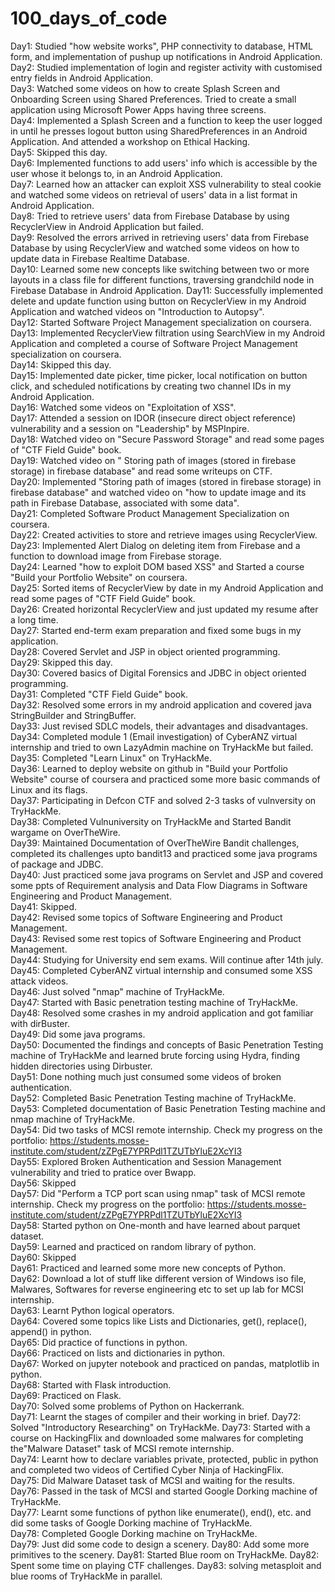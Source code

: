 # 100_days_of_code
Day1: Studied "how website works", PHP connectivity to database, HTML form, and implementation of pushup up notifications in Android Application.  
Day2: Studied implementation of login and register activity with customised entry fields in Android Application.  
Day3: Watched some videos on how to create Splash Screen and Onboarding Screen using Shared Preferences. Tried to create a small application using Microsoft Power Apps having three screens.  
Day4: Implemented a Splash Screen and a function to keep the user logged in until he presses logout button using SharedPreferences in an Android Application. And attended a workshop on Ethical Hacking.  
Day5: Skipped this day.  
Day6: Implemented functions to add users' info which is accessible by the user whose it belongs to, in an Android Application.  
Day7: Learned how an attacker can exploit XSS vulnerability to steal cookie and watched some videos on retrieval of users' data in a list format in Android Application.  
Day8: Tried to retrieve users' data from Firebase Database by using RecyclerView in Android Application but failed.  
Day9: Resolved the errors arrived in retrieving users' data from Firebase Database by using RecyclerView and watched some videos on how to update data in Firebase Realtime Database.  
Day10: Learned some new concepts like switching between two or more layouts in a class file for different functions, traversing grandchild node in Firebase Database in Android Application. 
Day11: Successfully implemented delete and update function using button on RecyclerView in my Android Application and watched videos on "Introduction to Autopsy".  
Day12: Started Software Project Management specialization on coursera.  
Day13: Implemented RecyclerView filtration using SearchView in my Android Application and completed a course of Software Project Management specialization on coursera.  
Day14: Skipped this day.  
Day15: Implemented date picker, time picker, local notification on button click, and scheduled notifications by creating two channel IDs in my Android Application.  
Day16: Watched some videos on "Exploitation of XSS".  
Day17: Attended a session on IDOR (insecure direct object reference) vulnerability and a session on "Leadership" by MSPInpire.  
Day18: Watched video on "Secure Password Storage" and read some pages of "CTF Field Guide" book.  
Day19: Watched video on " Storing path of images (stored in firebase storage) in firebase database" and read some writeups on CTF.  
Day20: Implemented "Storing path of images (stored in firebase storage) in firebase database" and watched video on "how to update image and its path in Firebase Database, associated with some data".  
Day21: Completed Software Product Management Specialization on coursera.  
Day22: Created activities to store and retrieve images using RecyclerView.  
Day23: Implemented Alert Dialog on deleting item from Firebase and a function to download image from Firebase storage.  
Day24: Learned "how to exploit DOM based XSS" and Started a course "Build your Portfolio Website" on coursera.  
Day25: Sorted items of RecyclerView by date in my Android Application and read some pages of "CTF Field Guide" book.  
Day26: Created horizontal RecyclerView and just updated my resume after a long time.  
Day27: Started end-term exam preparation and fixed some bugs in my application.  
Day28: Covered Servlet and JSP in object oriented programming.  
Day29: Skipped this day.  
Day30: Covered basics of Digital Forensics and JDBC in object oriented programming.  
Day31: Completed "CTF Field Guide" book.  
Day32: Resolved some errors in my android application and covered java StringBuilder and StringBuffer.  
Day33: Just revised SDLC models, their advantages and disadvantages.  
Day34: Completed module 1 (Email investigation) of CyberANZ virtual internship and tried to own LazyAdmin machine on TryHackMe but failed.  
Day35: Completed "Learn Linux" on TryHackMe.  
Day36: Learned to deploy website on github in "Build your Portfolio Website" course of coursera and practiced some more basic commands of Linux and its flags.  
Day37: Participating in Defcon CTF and solved 2-3 tasks of vulnversity on TryHackMe.  
Day38: Completed Vulnuniversity on TryHackMe and Started Bandit wargame on OverTheWire.  
Day39: Maintained Documentation of OverTheWire Bandit challenges, completed its challenges upto bandit13 and practiced some java programs of package and JDBC.   
Day40: Just practiced some java programs on Servlet and JSP and covered some ppts of Requirement analysis and Data Flow Diagrams in Software Engineering and Product Management.  
Day41: Skipped.  
Day42: Revised some topics of Software Engineering and Product Management.  
Day43: Revised some rest topics of Software Engineering and Product Management.  
Day44: Studying for University end sem exams. Will continue after 14th july.  
Day45: Completed CyberANZ virtual internship and consumed some XSS attack videos.  
Day46: Just solved "nmap" machine of TryHackMe.  
Day47: Started with Basic penetration testing machine of TryHackMe.  
Day48: Resolved some crashes in my android application and got familiar with dirBuster.  
Day49: Did some java programs.  
Day50: Documented the findings and concepts of Basic Penetration Testing machine of TryHackMe and learned brute forcing using Hydra, finding hidden directories using Dirbuster.  
Day51: Done nothing much just consumed some videos of broken authentication.  
Day52: Completed Basic Penetration Testing machine of TryHackMe.  
Day53: Completed documentation of Basic Penetration Testing machine and nmap machine of TryHackMe.  
Day54: Did two tasks of MCSI remote internship. Check my progress on the portfolio: https://students.mosse-institute.com/student/zZPgE7YPRPdl1TZUTbYluE2XcYI3  
Day55: Explored Broken Authentication and Session Management vulnerability and tried to pratice over Bwapp.  
Day56: Skipped  
Day57: Did "Perform a TCP port scan using nmap" task of MCSI remote internship. Check my progress on the portfolio: https://students.mosse-institute.com/student/zZPgE7YPRPdl1TZUTbYluE2XcYI3  
Day58: Started python on One-month and have learned about parquet dataset.  
Day59: Learned and practiced on random library of python.  
Day60: Skipped  
Day61: Practiced and learned some more new concepts of Python.  
Day62: Download a lot of stuff like different version of Windows iso file, Malwares, Softwares for reverse engineering etc to set up lab for MCSI internship.  
Day63: Learnt Python logical operators.  
Day64: Covered some topics like Lists and Dictionaries, get(), replace(), append() in python.  
Day65: Did practice of functions in python.  
Day66: Practiced on lists and dictionaries in python.  
Day67: Worked on jupyter notebook and practiced on pandas, matplotlib in python.  
Day68: Started with Flask introduction.  
Day69: Practiced on Flask.  
Day70: Solved some problems of Python on Hackerrank.  
Day71: Learnt the stages of compiler and their working in brief.
Day72: Solved "Introductory Researching" on TryHackMe.
Day73: Started with a course on HackingFlix and downloaded some malwares for completing the"Malware Dataset" task of MCSI remote internship.  
Day74: Learnt how to declare variables private, protected, public in python and completed two videos of Certified Cyber Ninja of HackingFlix.  
Day75: Did Malware Dataset task of MCSI and waiting for the results.  
Day76: Passed in the task of MCSI and started Google Dorking machine of TryHackMe.  
Day77: Learnt some functions of python like enumerate(), end(), etc. and did some tasks of Google Dorking machine of TryHackMe.  
Day78: Completed Google Dorking machine on TryHackMe.  
Day79: Just did some code to design a scenery.
Day80: Add some more primitives to the scenery.
Day81: Started Blue room on TryHackMe.
Day82: Spent some time on playing CTF challenges.
Day83: solving metasploit and blue rooms of TryHackMe in parallel.
